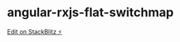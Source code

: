 # angular-rxjs-flat-switchmap

[Edit on StackBlitz ⚡️](https://stackblitz.com/edit/angular-rxjs-flat-switchmap)
